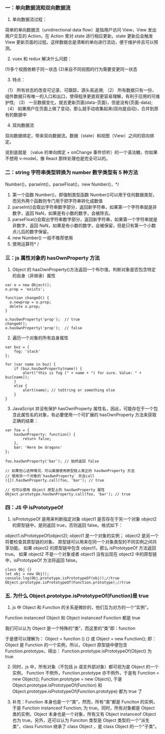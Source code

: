 ### 一：单向数据流和双向数据流

1. 单向数据流过程：

简单的单向数据流（unidirectional data flow）是指用户访问 View，View 发出用户交互的 Action，在 Action 里对 state 进行相应更新。state 更新后会触发 View 更新页面的过程。这样数据总是清晰的单向进行流动，便于维护并且可以预测。

2. vuex 和 redux 解决什么问题：

(1)多个视图依赖于同一状态
(2)来自不同视图的行为需要变更同一状态

3. 特点：

（1） 所有状态的改变可记录、可跟踪，源头易追溯;
（2） 所有数据只有一份，组件数据只有唯一的入口和出口，使得程序更直观更容易理解，有利于应用的可维护性;
（3） 一旦数据变化，就去更新页面(data-页面)，但是没有(页面-data);
（4） 如果用户在页面上做了变动，那么就手动收集起来(双向是自动)，合并到原有的数据中

4. 双向数据流

双向数据绑定，带来双向数据流。数据（state）和视图（View）之间的双向绑定。

说到底就是 （value 的单向绑定 + onChange 事件侦听）的一个语法糖，你如果不想用 v-model，像 React 那样处理也是完全可以的。

### 二：string 字符串类型转换为 number 数字类型有 5 种方法

Number()，parseInt()，parseFloat()，new Number()，\*/

1. 第一个函数 Number()，即强制类型函数 Number()可以用于任何数据类型，而另外两个函数则专门用于把字符串转化成数值
2. parseInt()会取出字符串数字部分，返回新字符串，如果第一个字符串就是非数字，返回 NaN，如果是有小数的数字，会被除去。
3. parseFloat()会取出字符串数字部分，返回新字符串，如果第一个字符串就是非数字，返回 NaN，如果是有小数的数字，会被保留，但是只有第一个小数点儿后的数字保留。
4. new Number() 一般不推荐使用
5. 使用运算符\* /

### 三：js 属性对象的 hasOwnProperty 方法

1. Object 的 hasOwnProperty()方法返回一个布尔值，判断对象是否包含特定的自身（非继承）属性

```
var o = new Object();
o.prop = 'exists';

function changeO() {
  o.newprop = o.prop;
  delete o.prop;
}

o.hasOwnProperty('prop');  // true
changeO();
o.hasOwnProperty('prop');  // false
```

2. 遍历一个对象的所有自身属性

```
var buz = {
    fog: 'stack'
};

for (var name in buz) {
    if (buz.hasOwnProperty(name)) {
        alert("this is fog (" + name + ") for sure. Value: " + buz[name]);
    }
    else {
        alert(name); // toString or something else
    }
}
```

3. JavaScript 并没有保护 hasOwnProperty 属性名，因此，可能存在于一个包含此属性名的对象，有必要使用一个可扩展的 hasOwnProperty 方法来获取正确的结果：

```
var foo = {
    hasOwnProperty: function() {
        return false;
    },
    bar: 'Here be dragons'
};

foo.hasOwnProperty('bar'); // 始终返回 false

// 如果担心这种情况，可以直接使用原型链上真正的 hasOwnProperty 方法
// 使用另一个对象的`hasOwnProperty` 并且call
({}).hasOwnProperty.call(foo, 'bar'); // true

// 也可以使用 Object 原型上的 hasOwnProperty 属性
Object.prototype.hasOwnProperty.call(foo, 'bar'); // true
```

### 四：JS 中 isPrototypeOf

1. isPrototypeOf 是用来判断指定对象 object1 是否存在于另一个对象 object2 的原型链中，是则返回 true，否则返回 false。格式如下：

object1.isPrototypeOf(object2);
object1 是一个对象的实例；
object2 是另一个将要检查其原型链的对象。
原型链可以用来在同一个对象类型的不同实例之间共享功能。
如果 object2 的原型链中包含 object1，那么 isPrototypeOf 方法返回 true。
如果 object2 不是一个对象或者 object1 没有出现在 object2 中的原型链中，isPrototypeOf 方法将返回 false。

```
class Obj {}
let obj = new Obj();
console.log(Obj.prototype.isPrototypeOf(obj));//true
Object.prototype.isPrototypeOf(Function.prototype);//true
```

### 五. 为什么 Object.prototype.isPrototypeOf(Function)是 true

1. js 中 Object 和 Function 的关系是微妙的，他们互为对方的一个“实例”。

Function instanceof Object 和 Object instanceof Function 都是 true

我们可以认为 Object 是一个特殊的“类”，而这里的“类”即：function

于是便可以理解为： Object = function () {} 或 Object = new Function(); 即： Object 是 Function 的一个实例，所以，Object 原型链中便包含 Function.prototype，得出： Function.prototype.isPrototypeOf(Object) 为 true

2. 同时，js 中，所有对象（不包括 js 语言外部对象）都可视为是 Object 的一个实例， Function 不例外，Function.prototype 亦不例外，于是有 Function = new Object(); Function.prototype = new Object(), 于是 Object.prototype.isPrototypeOf(Function) 和 Object.prototype.isPrototypeOf(Function.prototype) 都为 true 了

3. 补充：Function 本身也是一个“类”，然而，所有“类”都是 Funciton 的实例，于是 Function instanceof Function; 为 true。同时，所有对象都是 Object 类的实例，Object 本身也是一个对象，所有又有 Object instanceof Object 也为 true。另外，还可以认为 Funciton 类型是 Object 类型的一个“派生类”，class Function 继承了 class Object ，是 class Object 的一个“子类”。
